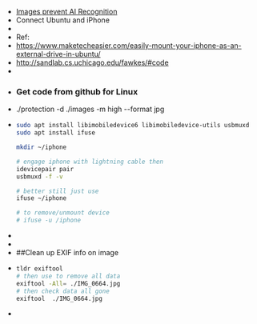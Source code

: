 - [Images prevent AI Recognition](https://github.com/Shawn-Shan/fawkes)
- Connect Ubuntu and iPhone
-
- Ref:
- https://www.maketecheasier.com/easily-mount-your-iphone-as-an-external-drive-in-ubuntu/
- http://sandlab.cs.uchicago.edu/fawkes/#code
-
- ### Get code from github for Linux
- ./protection -d ./images -m high --format jpg
- ```bash
  sudo apt install libimobiledevice6 libimobiledevice-utils usbmuxd
  sudo apt install ifuse
  
  mkdir ~/iphone
  
  # engage iphone with lightning cable then
  idevicepair pair
  usbmuxd -f -v
  
  # better still just use 
  ifuse ~/iphone
  
  # to remove/unmount device
  # ifuse -u /iphone
  ```
-
-
- ##Clean up EXIF info on image
- ```bash
  tldr exiftool
  # then use to remove all data
  exiftool -All= ./IMG_0664.jpg
  # then check data all gone
  exiftool  ./IMG_0664.jpg
  
  ```
-